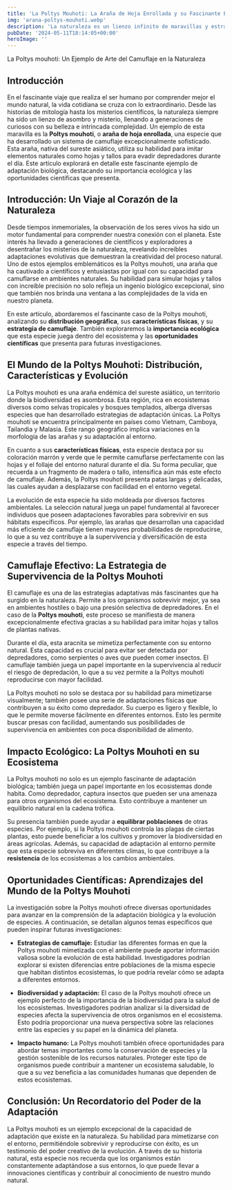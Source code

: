 ```yaml
---
title: 'La Poltys Mouhoti: La Araña de Hoja Enrollada y su Fascinante Estrategia de Camuflaje - Camuflaje Militar'
img: 'arana-poltys-mouhoti.webp'
description: 'La naturaleza es un lienzo infinito de maravillas y estrategias de supervivencia, y la Poltys mouhoti, o araña de hoja enrollada, es una de las artistas'
pubDate: '2024-05-11T18:14:05+00:00'
heroImage: ''
---
```

    
  La Poltys mouhoti: Un Ejemplo de Arte del Camuflaje en la Naturaleza

## Introducción

En el fascinante viaje que realiza el ser humano por comprender mejor el mundo natural, la vida cotidiana se cruza con lo extraordinario. Desde las historias de mitología hasta los misterios científicos, la naturaleza siempre ha sido un lienzo de asombro y misterio, llenando a generaciones de curiosos con su belleza e intrincada complejidad. Un ejemplo de esta maravilla es la **Poltys mouhoti**, o **araña de hoja enrollada**, una especie que ha desarrollado un sistema de camuflaje excepcionalmente sofisticado. Esta araña, nativa del sureste asiático, utiliza su habilidad para imitar elementos naturales como hojas y tallos para evadir depredadores durante el día. Este artículo explorará en detalle este fascinante ejemplo de adaptación biológica, destacando su importancia ecológica y las oportunidades científicas que presenta.

## Introducción: Un Viaje al Corazón de la Naturaleza

Desde tiempos inmemoriales, la observación de los seres vivos ha sido un motor fundamental para comprender nuestra conexión con el planeta. Este interés ha llevado a generaciones de científicos y exploradores a desentrañar los misterios de la naturaleza, revelando increíbles adaptaciones evolutivas que demuestran la creatividad del proceso natural. Uno de estos ejemplos emblemáticos es la Poltys mouhoti, una araña que ha cautivado a científicos y entusiastas por igual con su capacidad para camuflarse en ambientes naturales. Su habilidad para simular hojas y tallos con increíble precisión no solo refleja un ingenio biológico excepcional, sino que también nos brinda una ventana a las complejidades de la vida en nuestro planeta.

En este artículo, abordaremos el fascinante caso de la Poltys mouhoti, analizando su **distribución geográfica**, sus **características físicas**, y su **estrategia de camuflaje**. También exploraremos la **importancia ecológica** que esta especie juega dentro del ecosistema y las **oportunidades científicas** que presenta para futuras investigaciones.

## El Mundo de la Poltys Mouhoti: Distribución, Características y Evolución

La Poltys mouhoti es una araña endémica del sureste asiático, un territorio donde la biodiversidad es asombrosa. Esta región, rica en ecosistemas diversos como selvas tropicales y bosques templados, alberga diversas especies que han desarrollado estrategias de adaptación únicas. La Poltys mouhoti se encuentra principalmente en países como Vietnam, Camboya, Tailandia y Malasia. Este rango geográfico implica variaciones en la morfología de las arañas y su adaptación al entorno.

En cuanto a sus **características físicas**, esta especie destaca por su coloración marrón y verde que le permite camuflarse perfectamente con las hojas y el follaje del entorno natural durante el día. Su forma peculiar, que recuerda a un fragmento de madera o tallo, intensifica aún más este efecto de camuflaje. Además, la Poltys mouhoti presenta patas largas y delicadas, las cuales ayudan a desplazarse con facilidad en el entorno vegetal.

La evolución de esta especie ha sido moldeada por diversos factores ambientales. La selección natural juega un papel fundamental al favorecer individuos que poseen adaptaciones favorables para sobrevivir en sus hábitats específicos. Por ejemplo, las arañas que desarrollan una capacidad más eficiente de camuflaje tienen mayores probabilidades de reproducirse, lo que a su vez contribuye a la supervivencia y diversificación de esta especie a través del tiempo.

## Camuflaje Efectivo: La Estrategia de Supervivencia de la Poltys Mouhoti

El camuflaje es una de las estrategias adaptativas más fascinantes que ha surgido en la naturaleza. Permite a los organismos sobrevivir mejor, ya sea en ambientes hostiles o bajo una presión selectiva de depredadores. En el caso de la **Poltys mouhoti**, este proceso se manifiesta de manera excepcionalmente efectiva gracias a su habilidad para imitar hojas y tallos de plantas nativas.

Durante el día, esta aracnita se mimetiza perfectamente con su entorno natural. Esta capacidad es crucial para evitar ser detectada por depredadores, como serpientes o aves que pueden comer insectos. El camuflaje también juega un papel importante en la supervivencia al reducir el riesgo de depredación, lo que a su vez permite a la Poltys mouhoti reproducirse con mayor facilidad.

La Poltys mouhoti no solo se destaca por su habilidad para mimetizarse visualmente; también posee una serie de adaptaciones físicas que contribuyen a su éxito como depredador. Su cuerpo es ligero y flexible, lo que le permite moverse fácilmente en diferentes entornos. Esto les permite buscar presas con facilidad, aumentando sus posibilidades de supervivencia en ambientes con poca disponibilidad de alimento.

## Impacto Ecológico: La Poltys Mouhoti en su Ecosistema

La Poltys mouhoti no solo es un ejemplo fascinante de adaptación biológica; también juega un papel importante en los ecosistemas donde habita. Como depredador, captura insectos que pueden ser una amenaza para otros organismos del ecosistema. Esto contribuye a mantener un equilibrio natural en la cadena trófica.

Su presencia también puede ayudar a **equilibrar poblaciones** de otras especies. Por ejemplo, si la Poltys mouhoti controla las plagas de ciertas plantas, esto puede beneficiar a los cultivos y promover la biodiversidad en áreas agrícolas. Además, su capacidad de adaptación al entorno permite que esta especie sobreviva en diferentes climas, lo que contribuye a la **resistencia** de los ecosistemas a los cambios ambientales.

## Oportunidades Científicas: Aprendizajes del Mundo de la Poltys Mouhoti

La investigación sobre la Poltys mouhoti ofrece diversas oportunidades para avanzar en la comprensión de la adaptación biológica y la evolución de especies. A continuación, se detallan algunos temas específicos que pueden inspirar futuras investigaciones:

- **Estrategias de camuflaje:** Estudiar las diferentes formas en que la Poltys mouhoti mimetizada con el ambiente puede aportar información valiosa sobre la evolución de esta habilidad. Investigadores podrían explorar si existen diferencias entre poblaciones de la misma especie que habitan distintos ecosistemas, lo que podría revelar cómo se adapta a diferentes entornos.

- **Biodiversidad y adaptación:** El caso de la Poltys mouhoti ofrece un ejemplo perfecto de la importancia de la biodiversidad para la salud de los ecosistemas. Investigadores podrían analizar si la diversidad de especies afecta la supervivencia de otros organismos en el ecosistema. Esto podría proporcionar una nueva perspectiva sobre las relaciones entre las especies y su papel en la dinámica del planeta.

- **Impacto humano:** La Poltys mouhoti también ofrece oportunidades para abordar temas importantes como la conservación de especies y la gestión sostenible de los recursos naturales. Proteger este tipo de organismos puede contribuir a mantener un ecosistema saludable, lo que a su vez beneficia a las comunidades humanas que dependen de estos ecosistemas.


## Conclusión: Un Recordatorio del Poder de la Adaptación

La Poltys mouhoti es un ejemplo excepcional de la capacidad de adaptación que existe en la naturaleza. Su habilidad para mimetizarse con el entorno, permitiéndole sobrevivir y reproducirse con éxito, es un testimonio del poder creativo de la evolución. A través de su historia natural, esta especie nos recuerda que los organismos están constantemente adaptándose a sus entornos, lo que puede llevar a innovaciones científicas y contribuir al conocimiento de nuestro mundo natural.
  